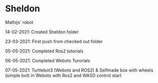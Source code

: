 # Sheldon
Mathijs' robot

14-02-2021: Created Sheldon folder

23-03-2021: First push from checked out folder

05-05-2021: Completed Ros2 tutorials

06-05-2021: Completed Webots Turorials

07-05-2021: Turtlebot3 (Webots and ROS2) & Selfmade box with wheels (simple bot) in Webots with Ros2 and WASD control start
